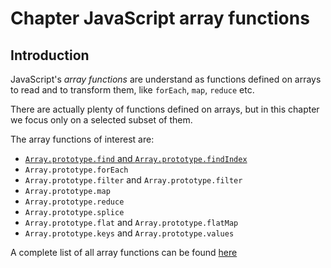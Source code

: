 # Chapter JavaScript array functions

## Introduction

JavaScript's _array functions_ are understand as functions
defined on arrays to read and to transform them,
like `forEach`, `map`, `reduce` etc.

There are actually plenty of functions defined on arrays,
but in this chapter we focus only on a selected subset of them.

The array functions of interest are:

* [`Array.prototype.find` and `Array.prototype.findIndex`](chapters/array-functions/task-find-and-find-index)
* `Array.prototype.forEach`
* `Array.prototype.filter` and `Array.prototype.filter`
* `Array.prototype.map`
* `Array.prototype.reduce`
* `Array.prototype.splice`
* `Array.prototype.flat` and `Array.prototype.flatMap`
* `Array.prototype.keys` and `Array.prototype.values`

A complete list of all array functions can be found [here](https://developer.mozilla.org/en-US/docs/Web/JavaScript/Reference/Global_Objects/Array)


